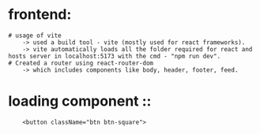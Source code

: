 # frontend:

    # usage of vite
        -> used a build tool - vite (mostly used for react frameworks).
        -> vite automatically loads all the folder required for react and hosts server in localhost:5173 with the cmd - "npm run dev".
    # Created a router using react-router-dom
        -> which includes components like body, header, footer, feed.



# loading component :: 
        <button className="btn btn-square">
  <span className="loading loading-spinner"></span>
</button>
